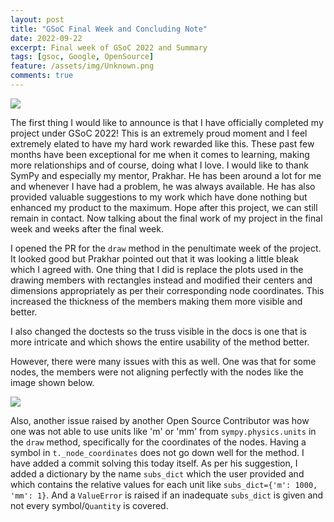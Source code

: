 ```yaml
---
layout: post
title: "GSoC Final Week and Concluding Note"
date: 2022-09-22
excerpt: Final week of GSoC 2022 and Summary
tags: [gsoc, Google, OpenSource]
feature: /assets/img/Unknown.png
comments: true
---
```


<img src="{{site.baseurl}}/assets/img/Sympy.png">

The first thing I would like to announce is that I have officially completed my project under GSoC 2022! This is an extremely proud moment and I feel extremely elated to have my hard work rewarded like this. These past few months have been exceptional for me when it comes to learning, making more relationships and of course, doing what I love. I would like to thank SymPy and especially my mentor, Prakhar. He has been around a lot for me and whenever I have had a problem, he was always available. He has also provided valuable suggestions to my work which have done nothing but enhanced my product to the maximum. Hope after this project, we can still remain in contact. Now talking about the final work of my project in the final week and weeks after the final week.

I opened the PR for the `draw` method in the penultimate week of the project. It looked good but Prakhar pointed out that it was looking a little bleak which I agreed with. One thing that I did is replace the plots used in the drawing members with rectangles instead and modified their centers and dimensions appropriately as per their corresponding node coordinates. This increased the thickness of the members making them more visible and better.

I also changed the doctests so the truss visible in the docs is one that is more intricate and which shows the entire usability of the method better.

However, there were many issues with this as well. One was that for some nodes, the members were not aligning perfectly with the nodes like the image shown below.

<img src="{{site.baseurl}}/assets/img/nodes_off.png">

Also, another issue raised by another Open Source Contributor was how one was not able to use units like 'm' or 'mm' from `sympy.physics.units` in the `draw` method, specifically for the coordinates of the nodes. Having a symbol in `t._node_coordinates` does not go down well for the method. I have added a commit solving this today itself. As per his suggestion, I added a dictionary by the name `subs_dict` which the user provided and which contains the relative values for each unit like `subs_dict={'m': 1000, 'mm': 1}`. And a `ValueError` is raised if an inadequate `subs_dict` is given and not every symbol/`Quantity` is covered. 